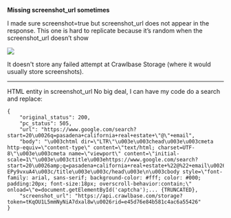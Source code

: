 **Missing screenshot_url sometimes**

I made sure screenshot=true but screenshot_url does not appear in the response. This one is hard to replicate because it’s random when the screenshot_url doesn’t show

![](https://i.imgur.com/sGem9nj.png)

It doesn't store any failed attempt at Crawlbase Storage (where it would usually store screenshots).

---

HTML entity in screenshot_url
No big deal, I can have my code do a search and replace:
```
{
    "original_status": 200,
    "pc_status": 505,
    "url": "https://www.google.com/search?start=20\u0026q=pasadena+california+real+estate+\"@\"+email",
    "body": "\u003chtml dir=\"LTR\"\u003e\u003chead\u003e\u003cmeta http-equiv=\"content-type\" content=\"text/html; charset=UTF-8\"\u003e\u003cmeta name=\"viewport\" content=\"initial-scale=1\"\u003e\u003ctitle\u003ehttps://www.google.com/search?start=20\u0026amp;q=pasadena+california+real+estate+%22@%22+email\u0026amp;sei=5mCLZ7W8JJyp4-EPy9vxuA4\u003c/title\u003e\u003c/head\u003e\n\u003cbody style=\"font-family: arial, sans-serif; background-color: #fff; color: #000; padding:20px; font-size:18px; overscroll-behavior:contain;\" onload=\"e=document.getElementById('captcha');... {TRUNCATED},
    "screenshot_url": "https://api.crawlbase.com/storage?token=tKqOU1L5mmNyNiA7dxal8w\u0026rid=e45d76e84b581c4ac6a55426"
}
```